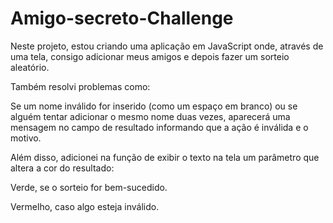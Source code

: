 ﻿# Amigo-secreto-Challenge
 
Neste projeto, estou criando uma aplicação em JavaScript onde, através de uma tela, consigo adicionar meus amigos e depois fazer um sorteio aleatório.

Também resolvi problemas como:

Se um nome inválido for inserido (como um espaço em branco) ou se alguém tentar adicionar o mesmo nome duas vezes, aparecerá uma mensagem no campo de resultado informando que a ação é inválida e o motivo.

Além disso, adicionei na função de exibir o texto na tela um parâmetro que altera a cor do resultado:

Verde, se o sorteio for bem-sucedido.

Vermelho, caso algo esteja inválido.

